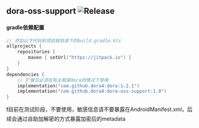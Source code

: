 dora-oss-support
![Release](https://jitpack.io/v/dora4/dora-oss-support.svg)
--------------------------------

#### gradle依赖配置

```kotlin
// 添加以下代码到项目根目录下的build.gradle.kts
allprojects {
    repositories {
        maven { setUrl("https://jitpack.io") }
    }
}
dependencies {
    // 扩展包必须在有主框架dora的情况下使用
    implementation("com.github.dora4:dora:1.2.1")
    implementation("com.github.dora4:dora-oss-support:1.0")
}
```
❗️目前在测试阶段，不要使用，敏感信息请不要暴露在AndroidManifest.xml，后续会通过自助加解密的方式暴露加密后的metadata
